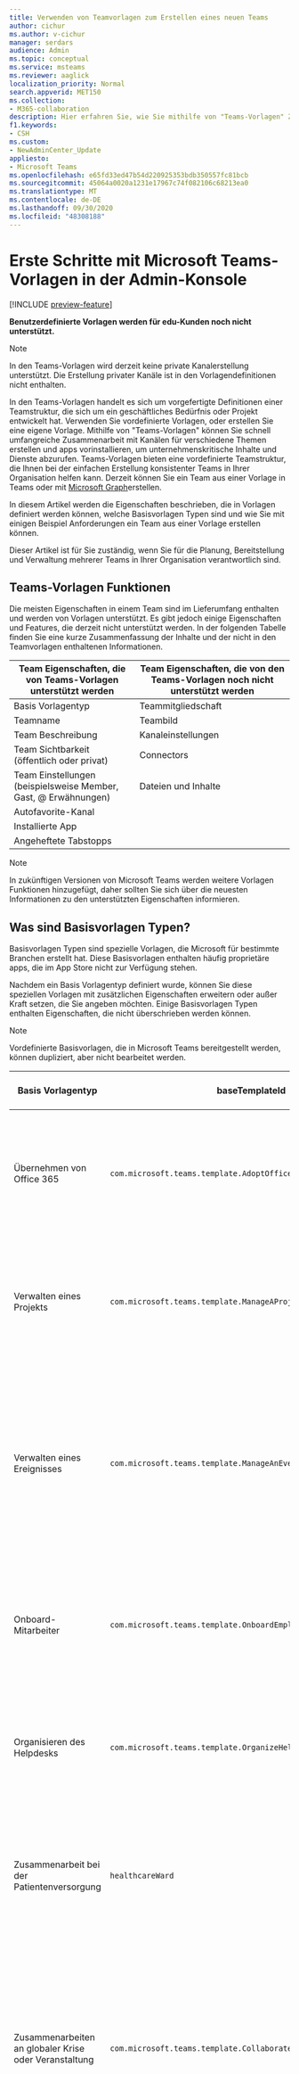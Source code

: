 ```yaml
---
title: Verwenden von Teamvorlagen zum Erstellen eines neuen Teams
author: cichur
ms.author: v-cichur
manager: serdars
audience: Admin
ms.topic: conceptual
ms.service: msteams
ms.reviewer: aaglick
localization_priority: Normal
search.appverid: MET150
ms.collection:
- M365-collaboration
description: Hier erfahren Sie, wie Sie mithilfe von "Teams-Vorlagen" Zusammenarbeits Räume mit Kanälen für verschiedene Themen über vorinstallierte Vorlagen erstellen.
f1.keywords:
- CSH
ms.custom:
- NewAdminCenter_Update
appliesto:
- Microsoft Teams
ms.openlocfilehash: e65fd33ed47b54d220925353bdb350557fc81bcb
ms.sourcegitcommit: 45064a0020a1231e17967c74f082106c68213ea0
ms.translationtype: MT
ms.contentlocale: de-DE
ms.lasthandoff: 09/30/2020
ms.locfileid: "48308188"
---
```

# <a name="get-started-with-teams-templates-in-the-admin-console"></a>Erste Schritte mit Microsoft Teams-Vorlagen in der Admin-Konsole

[!INCLUDE [preview-feature](includes/preview-feature.md)]

**Benutzerdefinierte Vorlagen werden für edu-Kunden noch nicht unterstützt.**

> [!NOTE]
> In den Teams-Vorlagen wird derzeit keine private Kanalerstellung unterstützt. Die Erstellung privater Kanäle ist in den Vorlagendefinitionen nicht enthalten.

In den Teams-Vorlagen handelt es sich um vorgefertigte Definitionen einer Teamstruktur, die sich um ein geschäftliches Bedürfnis oder Projekt entwickelt hat. Verwenden Sie vordefinierte Vorlagen, oder erstellen Sie eine eigene Vorlage. Mithilfe von "Teams-Vorlagen" können Sie schnell umfangreiche Zusammenarbeit mit Kanälen für verschiedene Themen erstellen und apps vorinstallieren, um unternehmenskritische Inhalte und Dienste abzurufen. Teams-Vorlagen bieten eine vordefinierte Teamstruktur, die Ihnen bei der einfachen Erstellung konsistenter Teams in Ihrer Organisation helfen kann. Derzeit können Sie ein Team aus einer Vorlage in Teams oder mit [Microsoft Graph](get-started-with-teams-templates.md)erstellen.

In diesem Artikel werden die Eigenschaften beschrieben, die in Vorlagen definiert werden können, welche Basisvorlagen Typen sind und wie Sie mit einigen Beispiel Anforderungen ein Team aus einer Vorlage erstellen können.

Dieser Artikel ist für Sie zuständig, wenn Sie für die Planung, Bereitstellung und Verwaltung mehrerer Teams in Ihrer Organisation verantwortlich sind.

## <a name="teams-template-capabilities"></a>Teams-Vorlagen Funktionen

Die meisten Eigenschaften in einem Team sind im Lieferumfang enthalten und werden von Vorlagen unterstützt. Es gibt jedoch einige Eigenschaften und Features, die derzeit nicht unterstützt werden. In der folgenden Tabelle finden Sie eine kurze Zusammenfassung der Inhalte und der nicht in den Teamvorlagen enthaltenen Informationen.

| **Team Eigenschaften, die von Teams-Vorlagen unterstützt werden** | **Team Eigenschaften, die von den Teams-Vorlagen noch nicht unterstützt werden** |
| ------------------------------------------------ | -------------------------------------------------------- |
| Basis Vorlagentyp | Teammitgliedschaft |
| Teamname | Teambild |
| Team Beschreibung | Kanaleinstellungen |
| Team Sichtbarkeit (öffentlich oder privat) | Connectors |
| Team Einstellungen (beispielsweise Member, Gast, @ Erwähnungen) | Dateien und Inhalte |
| Autofavorite-Kanal | |
| Installierte App | |
| Angeheftete Tabstopps | |

> [!NOTE]
> In zukünftigen Versionen von Microsoft Teams werden weitere Vorlagen Funktionen hinzugefügt, daher sollten Sie sich über die neuesten Informationen zu den unterstützten Eigenschaften informieren.

## <a name="what-are-base-template-types"></a>Was sind Basisvorlagen Typen?

Basisvorlagen Typen sind spezielle Vorlagen, die Microsoft für bestimmte Branchen erstellt hat. Diese Basisvorlagen enthalten häufig proprietäre apps, die im App Store nicht zur Verfügung stehen.

Nachdem ein Basis Vorlagentyp definiert wurde, können Sie diese speziellen Vorlagen mit zusätzlichen Eigenschaften erweitern oder außer Kraft setzen, die Sie angeben möchten. Einige Basisvorlagen Typen enthalten Eigenschaften, die nicht überschrieben werden können.

> [!NOTE]
> Vordefinierte Basisvorlagen, die in Microsoft Teams bereitgestellt werden, können dupliziert, aber nicht bearbeitet werden.

| Basis Vorlagentyp | baseTemplateId | Eigenschaften, die mit dieser Basisvorlage geliefert werden |
| ------------------ |----|----------------------------------------------------- |
| Übernehmen von Office 365 |`com.microsoft.teams.template.AdoptOffice365`|  Kanäle <ul><li>Allgemein</li> <li>Ankündigungen</li> <li>Champions Corner</li> <li>Team Formulare</li></ul> Apps <ul><li>Wiki-</li>  <li>Kalender</li> |
| Verwalten eines Projekts |`com.microsoft.teams.template.ManageAProject`| Kanäle <ul><li>Allgemein</li> <li>Ankündigungen</li> <li>Ressourcen</li> <li>Planung</li></ul> Apps<ul><li>Wiki-</li><li>OneNote</li></ul> |
| Verwalten eines Ereignisses|`com.microsoft.teams.template.ManageAnEvent` | Kanäle <ul><li>Allgemein</li> <li>Ankündigungen</li> <li>Budget</li> <li>Inhalt</li><li>Logistik</li> <li>Planung</li> <li> Marketing und PR</li></ul> Apps<ul><li>Wiki-</li><li>Website</li> <li>YouTube</li> <li>Planner</li> <li>OneNote</li></ul> |
|Onboard-Mitarbeiter|`com.microsoft.teams.template.OnboardEmployees` | Kanäle <ul><li>Allgemein</li> <li>Ankündigungen</li> <li>Mitarbeiter-Chat</li> <li>Schulungen</li></ul>Apps<ul><li>Wiki-</li><li>Gemeinschaften</li></ul>|
|Organisieren des Helpdesks| `com.microsoft.teams.template.OrganizeHelpDesk`|Kanäle<ul><li>Allgemein</li><li>Ankündigungen</li><li>Häufig gestellte Fragen</li></ul>Apps<ul><li>Wiki-</li><li>OneNote</li></ul> |
| Zusammenarbeit bei der Patientenversorgung| `healthcareWard `| Kanäle<ul><li>Allgemein</li><li>Ankündigungen</li><li>Kauert</li><li>Runden</li><li>Personal</li><li>Schulungen</li></ul> Apps <ul><li>Wiki-</li>|
| Zusammenarbeiten an globaler Krise oder Veranstaltung |`com.microsoft.teams.template.CollaborateOnAGlobalCrisisOrEvent`| Kanäle <ul><li>Allgemein<li>Ankündigungen</li><li>Welt Nachrichten</li><li>Business Continuity</li><li>Remote arbeiten</li><li>Interne Comms</li><li>Externe Comms</li><li>Kundenreklamationen</li><li>Kudos</li><li>Executive-Update</li></ul>Apps <ul><li>Lob</li><li>Wiki-</li><li>Website</li></ul>|
|Zusammenarbeiten in einer Bankfiliale| `com.microsoft.teams.template.CollaborateWithinABankBranch `|Kanäle <ul><li>Allgemein<li>Ankündigungen</li><li>Kauert</li><li>Kundenbesprechungen</li><li>Coaching</li><li>Qualifikationsentwicklung</li><li>Kreditbearbeitung</li><li>Kundenreklamationen</li><li>Kudos</li><li>Lustige Sachen</li><li>Compliance</li></ul>|
|Koordinieren der Vorfall Antwort| `com.microsoft.teams.template.CoordinateIncidentResponse`|Kanäle <ul><li>Allgemein<li>Ankündigungen</li><li>Logistik</li><li>Planung</li><li>Recovery</li><li>Dringend</li></ul> Apps <ul><li>Wiki-</li><li>Excel</li><li>OneNote</li><li>SharePoint</li><li>Planner</li></ul>|
|Krankenhaus| `healthcareHospita`l |Kanäle <ul><li>Allgemein<li>Ankündigungen</li><li>Compliance</li><li>Freiheits</li><li>Personalwesen</li><li>Apotheke</li></ul> Apps <ul><li>Wiki-</li></ul>|
|Organisieren eines Shops| `retailStore` |Kanäle <ul><li>Allgemein<li>UMSCHALT Übergabe</li><li>Lerntools</li></ul> Apps <ul><li>Wiki-</li></ul>|
|Qualität und Sicherheit |`com.microsoft.teams.template.QualitySafety`|Kanäle <ul><li>Allgemein<li>Ankündigungen</li><li>Zeile 1</li><li>Zeile 2</li><li>Zeile 3</li><li>Sicherheit</li><li>Schulungen</li><li>Wartung</li><li>Lustige Sachen</li></ul> Apps <ul><li>Wiki-</li></ul>|
|Zusammenarbeit im Einzelhandel – Manager| `retailManagerCollaboration` |Kanäle <ul><li>Allgemein<li>Vorgänge</li><li>Lerntools</li></ul> Apps <ul><li>Wiki-</li></ul>|
||||

Weitere Informationen zu den Vorlagenkategorien finden Sie in den folgenden Kategorien:

- [Finanz Vorlagen](financial-teams-templates-in-the-admin-console.md)
- [Allgemeine Vorlagen](general-teams-templates-in-the-admin-console.md)
- [Government-Vorlagen](government-teams-templates-in-the-admin-console.md)
- [Healthcare-Vorlagen](expand-teams-across-your-org/healthcare/healthcare-templates-admin-console.md)
- [Fertigungs Vorlagen](manufacturing-teams-templates-in-the-admin-console.md)
- [Einzelhandels Vorlagen](retail-teams-templates-in-the-admin-console.md)

## <a name="template-size-limits"></a>Größenbeschränkungen für Vorlagen

Vorlagen sind auf eine bestimmte Anzahl von Kanälen, Registerkarten und apps limitiert.

 > [!Note]
 > Sie können dem Team weitere Kanäle, Registerkarten und apps hinzufügen, nachdem es aus einer Vorlage erstellt wurde.

|Feature | Limit|
|-|-|
|Kanäle pro Vorlage | 15 |
|Tabstopps pro Kanal in einer Vorlage | 20 |
|Apps pro Vorlage | 50|
|||

Weitere Informationen finden Sie unter [Grenzwerte und Spezifikationen von Teams](limits-specifications-teams.md) .

## <a name="related-topics"></a>Verwandte Themen

- [Erstellen einer benutzerdefinierten Teamvorlage](create-a-team-template.md)
- [Erstellen einer Teamvorlage aus einer vorhandenen Teamvorlage](create-template-from-existing-template.md)
- [Erstellen einer Vorlage aus einem vorhandenen Team](create-template-from-existing-team.md)
